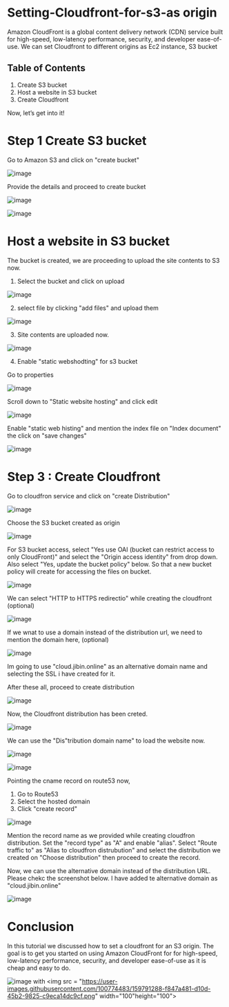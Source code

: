 # Setting-Cloudfront-for-s3-as origin

Amazon CloudFront is a global content delivery network (CDN) service built for high-speed, low-latency performance, security, and developer ease-of-use.
We can set Cloudfront to different origins as Ec2 instance, S3 bucket

## Table of Contents

1. Create S3 bucket
2. Host a website in S3 bucket
3. Create Cloudfront
 
Now, let’s get into it!

# Step 1 Create S3 bucket

Go to Amazon S3 and click on "create bucket"

![image](https://user-images.githubusercontent.com/100774483/159635003-84bca3a4-6f2e-4767-99e9-1713f6e0b82d.png)


Provide the details and proceed to create bucket

![image](https://user-images.githubusercontent.com/100774483/159635220-a51629a5-d19d-471f-aae4-e2479b865d8b.png)


![image](https://user-images.githubusercontent.com/100774483/159635320-b1988e10-9bb4-4c9f-835a-a92d825a4d5d.png)


# Host a website in S3 bucket

The bucket is created, we are proceeding to upload the site contents to S3 now.

1. Select the bucket and click on upload

![image](https://user-images.githubusercontent.com/100774483/159635717-66223c62-7a1e-4259-9322-499b7f5f8040.png)

2. select file by clicking "add files" and upload them

![image](https://user-images.githubusercontent.com/100774483/159635879-e0e3ffcb-9dfc-4bd2-9479-fc0c099b2cd7.png)

3. Site contents are uploaded now.

![image](https://user-images.githubusercontent.com/100774483/159636540-e5aa2600-5790-4ed8-928f-893203aef6e4.png)


4. Enable "static webshodting" for s3 bucket

Go to properties

![image](https://user-images.githubusercontent.com/100774483/159636697-684a7a2d-f82c-412f-b49c-84f8f0562c24.png)

Scroll down to "Static website hosting" and click edit

![image](https://user-images.githubusercontent.com/100774483/159636827-9a783f31-7d8b-4ecf-999e-44a974cd188b.png)


Enable "static web histing" and mention the index file on "Index document" the click on "save changes"

![image](https://user-images.githubusercontent.com/100774483/159637906-15867bb1-9aa9-4b32-96f1-342bd19c8f43.png)



# Step 3 : Create Cloudfront

Go to cloudfron service and click on "create Distribution"

![image](https://user-images.githubusercontent.com/100774483/159639055-0bc671ea-a77d-4f0d-942f-c8772b3f5280.png)


Choose the S3 bucket created as origin 

![image](https://user-images.githubusercontent.com/100774483/159639401-e004735a-3c1f-4fd0-b1c3-b9b342b5c6be.png)

For S3 bucket access, select "Yes use OAI (bucket can restrict access to only CloudFront)" and select the "Origin access identity" from drop down. Also select "Yes, update the bucket policy" below. So that a new bucket policy will create for accessing the files on bucket.


![image](https://user-images.githubusercontent.com/100774483/159639746-43f077d9-cc88-40ca-a894-4a2e75dd31d7.png)

We can select "HTTP to HTTPS redirectio" while creating the cloudfront (optional)

![image](https://user-images.githubusercontent.com/100774483/159640419-c6154ef5-566e-494e-bed3-fdf382bc0f07.png)

If we wnat to use a domain instead of the distribution url, we need to mention the domain here, (optional)

![image](https://user-images.githubusercontent.com/100774483/159640906-34817232-e23f-4ca5-a46d-946ca5c89c39.png)


Im going to use "cloud.jibin.online" as an alternative domain name and selecting the SSL i have created for it.


After these all, proceed to create distribution

![image](https://user-images.githubusercontent.com/100774483/159641196-522b2e34-6933-4f8f-82c7-538124081b02.png)

Now, the Cloudfront distribution has been creted.

![image](https://user-images.githubusercontent.com/100774483/159641566-4c83f70b-d084-49e5-9d00-25237bc4779d.png)

We can use the "Dis"tribution domain name" to load the website now.

![image](https://user-images.githubusercontent.com/100774483/159642541-d3456518-e192-424a-a03d-4c13712b6968.png)


![image](https://user-images.githubusercontent.com/100774483/159642672-29bb1b7c-103e-4ee5-b7e8-584086de7942.png)


Pointing the cname record on route53 now,

1. Go to Route53
2. Select the hosted domain
3. Click "create record"

![image](https://user-images.githubusercontent.com/100774483/159643653-c24670c4-d675-47b9-ade4-de15084126d4.png)

Mention the record name as we provided while creating cloudfron distribution. Set the "record type" as "A" and enable "alias". 
Select "Route traffic to" as "Alias to cloudfron distrubution" and select the distribution we created on "Choose distribution" then proceed to create the record.

Now, we can use the alternative domain instead of the distribution URL. Please chekc the screenshot below. I have added te alternative domain as "cloud.jibin.online"

![image](https://user-images.githubusercontent.com/100774483/159644911-1fec614f-82f1-4818-a3aa-507e9b4333ce.png)


# Conclusion

In this tutorial we discussed how to set a cloudfront for an S3 origin. The goal is to get you started on using Amazon CloudFront for for high-speed, low-latency performance, security, and developer ease-of-use as it is cheap and easy to do.

![image](https://user-images.githubusercontent.com/100774483/159791288-f847a481-d10d-45b2-9825-c9eca14dc9cf.png) with <img src = "https://user-images.githubusercontent.com/100774483/159791288-f847a481-d10d-45b2-9825-c9eca14dc9cf.png" width="100"height="100">

